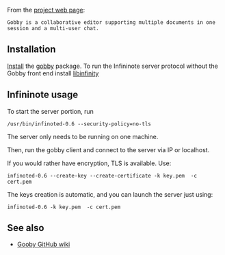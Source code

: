 From the [project web page](https://gobby.github.io/):

	Gobby is a collaborative editor supporting multiple documents in one session and a multi-user chat.

## Installation

[Install](/index.php/Install "Install") the [gobby](https://www.archlinux.org/packages/?name=gobby) package. To run the Infininote server protocol without the Gobby front end install [libinfinity](https://www.archlinux.org/packages/?name=libinfinity)

## Infininote usage

To start the server portion, run

```
/usr/bin/infinoted-0.6 --security-policy=no-tls

```

The server only needs to be running on one machine.

Then, run the gobby client and connect to the server via IP or localhost.

If you would rather have encryption, TLS is available. Use:

```
infinoted-0.6 --create-key --create-certificate -k key.pem  -c cert.pem

```

The keys creation is automatic, and you can launch the server just using:

```
infinoted-0.6 -k key.pem  -c cert.pem

```

## See also

*   [Gooby GitHub wiki](https://github.com/gobby/gobby/wiki)